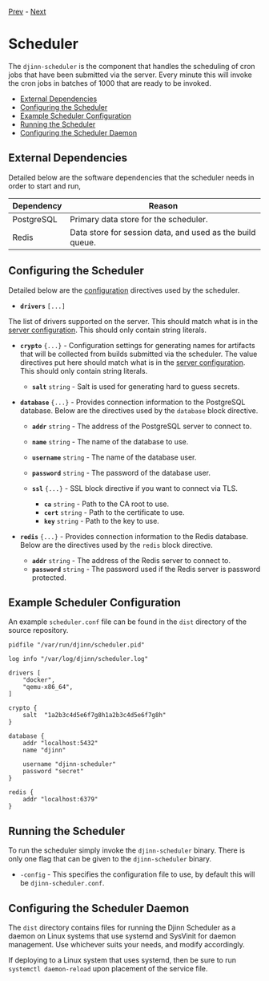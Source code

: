 [Prev](/admin/curator) - [Next](/admin/server)

# Scheduler

The `djinn-scheduler` is the component that handles the scheduling of cron jobs
that have been submitted via the server. Every minute this will invoke the
cron jobs in batches of 1000 that are ready to be invoked.

* [External Dependencies](#external-dependencies)
* [Configuring the Scheduler](#configuring-the-scheduler)
* [Example Scheduler Configuration](#example-server-configuration)
* [Running the Scheduler](#running-the-scheduler)
* [Configuring the Scheduler Daemon](#configuring-the-scheduler-daemon)

## External Dependencies

Detailed below are the software dependencies that the scheduler needs in order
to start and run,

| Dependency  | Reason                                                    |
|-------------|-----------------------------------------------------------|
| PostgreSQL  | Primary data store for the scheduler.                     |
| Redis       | Data store for session data, and used as the build queue. |

## Configuring the Scheduler

Detailed below are the [configuration](/admin/configuration) directives used by
the scheduler.

* **`drivers`** `[...]`

The list of drivers supported on the server. This should match what is in the
[server configuration](/admin/server#configuring-the-server). This should only
contain string literals.

* **`crypto`** `{...}` - Configuration settings for generating names for
artifacts that will be collected from builds submitted via the scheduler. The
value directives put here should match what is in the
[server configuration](/admin/server#configuring-the-server). This should only
contain string literals.

  * **`salt`** `string` - Salt is used for generating hard to guess secrets.

* **`database`** `{...}` - Provides connection information to the PostgreSQL
database. Below are the directives used by the `database` block directive.

  * **`addr`** `string` - The address of the PostgreSQL server to connect to.
  * **`name`** `string` - The name of the database to use.
  * **`username`** `string` - The name of the database user.
  * **`password`** `string` - The password of the database user.

  * **`ssl`** `{...}` - SSL block directive if you want to connect via TLS.

    * **`ca`** `string` - Path to the CA root to use.
    * **`cert`** `string` - Path to the certificate to use.
    * **`key`** `string` - Path to the key to use.

* **`redis`** `{...}` - Provides connection information to the Redis database.
Below are the directives used by the `redis` block directive.

  * **`addr`** `string` - The address of the Redis server to connect to.
  * **`password`** `string` - The password used if the Redis server is
password protected.

## Example Scheduler Configuration

An example `scheduler.conf` file can be found in the `dist` directory of the
source repository.

    pidfile "/var/run/djinn/scheduler.pid"
    
    log info "/var/log/djinn/scheduler.log"
    
    drivers [
        "docker",
        "qemu-x86_64",
    ]

    crypto {
        salt  "1a2b3c4d5e6f7g8h1a2b3c4d5e6f7g8h"
    }
    
    database {
        addr "localhost:5432"
        name "djinn"
    
        username "djinn-scheduler"
        password "secret"
    }
    
    redis {
        addr "localhost:6379"
    }

## Running the Scheduler

To run the scheduler simply invoke the `djinn-scheduler` binary. There is only
one flag that can be given to the `djinn-scheduler` binary.

* `-config` - This specifies the configuration file to use, by default this
will be `djinn-scheduler.conf`.

## Configuring the Scheduler Daemon

The `dist` directory contains files for running the Djinn Scheduler as a daemon
on Linux systems that use systemd and SysVinit for daemon management. Use
whichever suits your needs, and modify accordingly.

If deploying to a Linux system that uses systemd, then be sure to run
`systemctl daemon-reload` upon placement of the service file.
